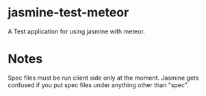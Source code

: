 jasmine-test-meteor
===================

A Test application for using jasmine with meteor.

Notes
=====

Spec files must be run client side only at the moment. 
Jasmine gets confused if you put spec files under anything other than "spec". 
